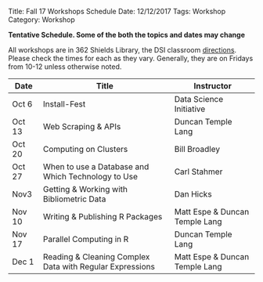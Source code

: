 Title: Fall 17 Workshops Schedule
Date: 12/12/2017
Tags: Workshop
Category: Workshop

**Tentative Schedule.  Some of the both the topics and dates may change**

All workshops are in 362 Shields Library, the DSI classroom 
[directions](http://dsi.ucdavis.edu/directions.html).
Please check the times for each as they vary. 
Generally, they are on Fridays from 10-12 unless otherwise noted.

|Date|Title|Instructor|
|----|----|----|
|Oct 6 |Install-Fest|Data Science Initiative|
|Oct 13|Web Scraping & APIs|Duncan Temple Lang|
|Oct 20|Computing on Clusters|Bill Broadley|
|Oct 27|When to use a Database and Which Technology to Use|Carl Stahmer|
|Nov3|Getting & Working with Bibliometric Data|Dan Hicks|
|Nov 10|Writing & Publishing R Packages|Matt Espe & Duncan Temple Lang|
|Nov 17|Parallel Computing in R|Duncan Temple Lang|
|Dec 1 |Reading & Cleaning Complex Data with Regular Expressions|Matt Espe & Duncan Temple Lang|

<!--
|Dec 8 |||
|Bill Broadley|High Performance Computing|
-->

<!--
Carl 1 (DB[csv,relational,nosql,graph])  October 27th 9 - 12
Bill 2
Duncan  4  (parallel, Web, Web Scraping, Regular Expressions & Cleaning Data)
Dan Hicks 5 (scopus, API - wants to do ggplot or dplyr)
Matt 6 - R packages.
Adam  - git intermediate branching, conflicts, detached head, workflow?
-->
